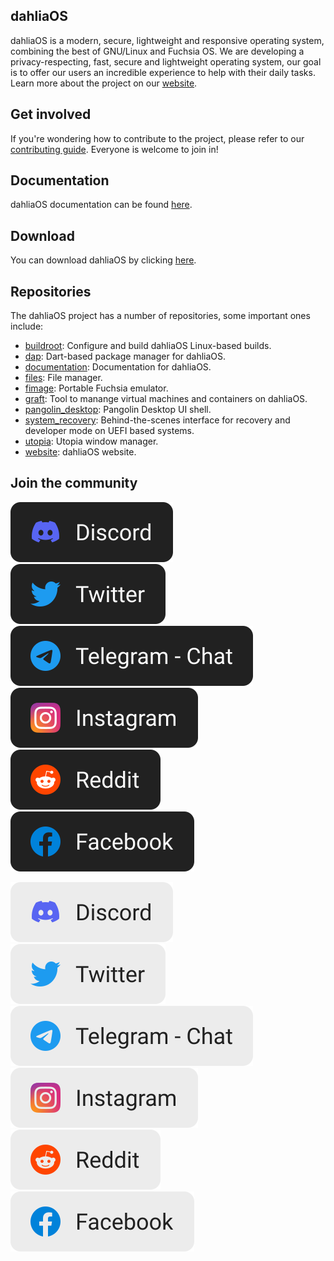 ## dahliaOS

dahliaOS is a modern, secure, lightweight and responsive operating system, combining the best of GNU/Linux and Fuchsia OS.
We are developing a privacy-respecting, fast, secure and lightweight operating system, our goal is to offer our users an incredible experience to help with their daily tasks.
Learn more about the project on our [website](https://dahliaos.io/).


## Get involved

If you're wondering how to contribute to the project, please refer to our [contributing guide](https://docs.dahliaos.io/contribute/contributing).
Everyone is welcome to join in!

## Documentation

dahliaOS documentation can be found [here](https://docs.dahliaos.io).

## Download

You can download dahliaOS by clicking [here](https://dahliaos.io/download).

## Repositories

The dahliaOS project has a number of repositories, some important ones include:

<!-- alphabetical -->
* [buildroot](https://github.com/dahliaOS/buildroot): Configure and build dahliaOS Linux-based builds.
* [dap](https://github.com/dahliaOS/dap): Dart-based package manager for dahliaOS.
* [documentation](https://github.com/dahliaOS/documentation): Documentation for dahliaOS.
* [files](https://github.com/dahliaOS/files): File manager.
* [fimage](https://github.com/dahliaOS/fimage): Portable Fuchsia emulator.
* [graft](https://github.com/dahliaOS/graft): Tool to manange virtual machines and containers on dahliaOS.
* [pangolin_desktop](https://github.com/dahliaOS/pangolin_desktop): Pangolin Desktop UI shell.
* [system_recovery](https://github.com/dahliaOS/system_recovery): Behind-the-scenes interface for recovery and developer mode on UEFI based systems.
* [utopia](https://github.com/dahliaOS/utopia): Utopia window manager.
* [website](https://github.com/dahliaOS/website): dahliaOS website.

## Join the community

[![Discord](https://github.com/dahliaOS/.github/blob/main/profile/assets/images/dark/Discord.svg#gh-dark-mode-only)](https://dahliaos.io/discord)
[![Twitter](https://github.com/dahliaOS/.github/blob/main/profile/assets/images/dark/Twitter.svg#gh-dark-mode-only)](https://dahliaos.io/twitter)
[![Telegram](https://github.com/dahliaOS/.github/blob/main/profile/assets/images/dark/Telegram.svg#gh-dark-mode-only)](https://dahliaos.io/telegram)
[![Instagram](https://github.com/dahliaOS/.github/blob/main/profile/assets/images/dark/Instagram.svg#gh-dark-mode-only)](https://dahliaos.io/instagram)
[![Reddit](https://github.com/dahliaOS/.github/blob/main/profile/assets/images/dark/Reddit.svg#gh-dark-mode-only)](https://dahliaos.io/reddit)
[![Facebook](https://github.com/dahliaOS/.github/blob/main/profile/assets/images/dark/Facebook.svg#gh-dark-mode-only)](https://dahliaos.io/facebook)

[![Discord](https://github.com/dahliaOS/.github/blob/main/profile/assets/images/light/Discord.svg#gh-light-mode-only)](https://dahliaos.io/discord)
[![Twitter](https://github.com/dahliaOS/.github/blob/main/profile/assets/images/light/Twitter.svg#gh-light-mode-only)](https://dahliaos.io/twitter)
[![Telegram](https://github.com/dahliaOS/.github/blob/main/profile/assets/images/light/Telegram.svg#gh-light-mode-only)](https://dahliaos.io/telegram)
[![Instagram](https://github.com/dahliaOS/.github/blob/main/profile/assets/images/light/Instagram.svg#gh-light-mode-only)](https://dahliaos.io/instagram)
[![Reddit](https://github.com/dahliaOS/.github/blob/main/profile/assets/images/light/Reddit.svg#gh-light-mode-only)](https://dahliaos.io/reddit)
[![Facebook](https://github.com/dahliaOS/.github/blob/main/profile/assets/images/light/Facebook.svg#gh-light-mode-only)](https://dahliaos.io/facebook)